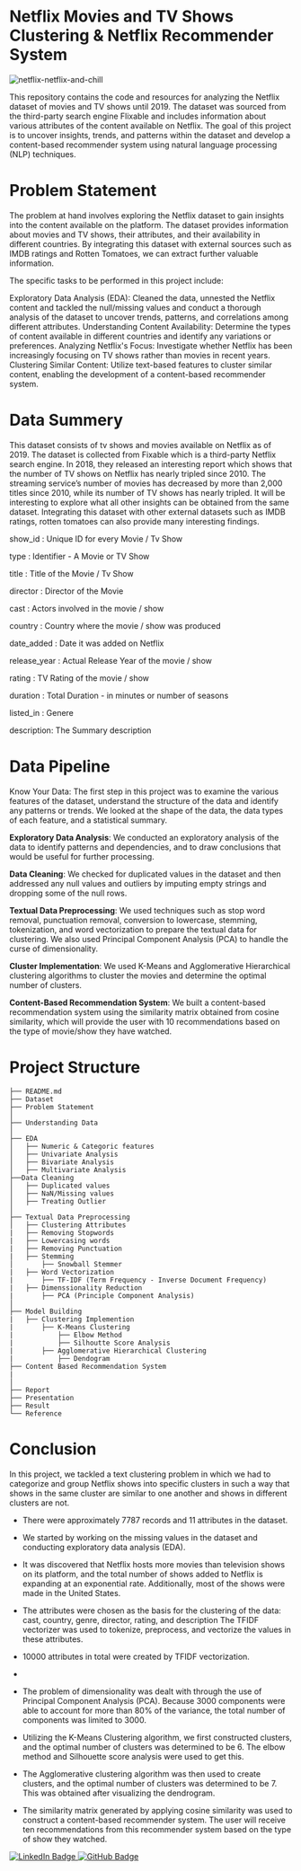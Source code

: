 # Netflix Movies and TV Shows Clustering & Netflix Recommender System
![netflix-netflix-and-chill](https://github.com/shivam887423/Netflix-movie-and-TV-show-Clustering/assets/119883273/f3c1c3cd-a2d5-446a-8733-a0884dab3a20)

This repository contains the code and resources for analyzing the Netflix dataset of movies and TV shows until 2019. The dataset was sourced from the third-party search engine Flixable and includes information about various attributes of the content available on Netflix. The goal of this project is to uncover insights, trends, and patterns within the dataset and develop a content-based recommender system using natural language processing (NLP) techniques.

# Problem Statement
The problem at hand involves exploring the Netflix dataset to gain insights into the content available on the platform. The dataset provides information about movies and TV shows, their attributes, and their availability in different countries. By integrating this dataset with external sources such as IMDB ratings and Rotten Tomatoes, we can extract further valuable information.

The specific tasks to be performed in this project include:

Exploratory Data Analysis (EDA): Cleaned the data, unnested the Netflix content and tackled the null/missing values and conduct a thorough analysis of the dataset to uncover trends, patterns, and correlations among different attributes.
Understanding Content Availability: Determine the types of content available in different countries and identify any variations or preferences.
Analyzing Netflix's Focus: Investigate whether Netflix has been increasingly focusing on TV shows rather than movies in recent years.
Clustering Similar Content: Utilize text-based features to cluster similar content, enabling the development of a content-based recommender system.

# Data Summery

This dataset consists of tv shows and movies available on Netflix as of 2019. The dataset is collected from Fixable which is a third-party Netflix search engine. In 2018, they released an interesting report which shows that the number of TV shows on Netflix has nearly tripled since 2010. The streaming service’s number of movies has decreased by more than 2,000 titles since 2010, while its number of TV shows has nearly tripled. It will be interesting to explore what all other insights can be obtained from the same dataset. Integrating this dataset with other external datasets such as IMDB ratings, rotten tomatoes can also provide many interesting findings.

show_id : Unique ID for every Movie / Tv Show

type : Identifier - A Movie or TV Show

title : Title of the Movie / Tv Show

director : Director of the Movie

cast : Actors involved in the movie / show

country : Country where the movie / show was produced

date_added : Date it was added on Netflix

release_year : Actual Release Year of the movie / show

rating : TV Rating of the movie / show

duration : Total Duration - in minutes or number of seasons

listed_in : Genere

description: The Summary description

# Data Pipeline

Know Your Data: The first step in this project was to examine the various features of the dataset, understand the structure of the data and identify any patterns or trends. We looked at the shape of the data, the data types of each feature, and a statistical summary.

**Exploratory Data Analysis**: We conducted an exploratory analysis of the data to identify patterns and dependencies, and to draw conclusions that would be useful for further processing.

**Data Cleaning**: We checked for duplicated values in the dataset and then addressed any null values and outliers by imputing empty strings and dropping some of the null rows.

**Textual Data Preprocessing**: We used techniques such as stop word removal, punctuation removal, conversion to lowercase, stemming, tokenization, and word vectorization to prepare the textual data for clustering. We also used Principal Component Analysis (PCA) to handle the curse of dimensionality.

**Cluster Implementation**: We used K-Means and Agglomerative Hierarchical clustering algorithms to cluster the movies and determine the optimal number of clusters.

**Content-Based Recommendation System**: We built a content-based recommendation system using the similarity matrix obtained from cosine similarity, which will provide the user with 10 recommendations based on the type of movie/show they have watched.

# Project Structure

    ├── README.md
    ├── Dataset 
    ├── Problem Statement
    │
    ├── Understanding Data
    │
    ├── EDA
    │   ├── Numeric & Categoric features
    │   ├── Univariate Analysis
    │   ├── Bivariate Analysis
    │   ├── Multivariate Analysis
    ├──Data Cleaning
    │   ├── Duplicated values
    │   ├── NaN/Missing values
    │   ├── Treating Outlier 
    │
    ├── Textual Data Preprocessing
    │   ├── Clustering Attributes
    |   ├── Removing Stopwords
    |   ├── Lowercasing words
    |   ├── Removing Punctuation
    |   ├── Stemming
    │       ├── Snowball Stemmer
    |   ├── Word Vectorization
    |       ├── TF-IDF (Term Frequency - Inverse Document Frequency)
    |   ├── Dimenssionality Reduction
    |       ├── PCA (Principle Component Analysis)
    │
    ├── Model Building
    |   ├── Clustering Implemention
    |       ├── K-Means Clustering
    |           ├── Elbow Method
    |           ├── Silhoutte Score Analysis
    |       ├── Agglomerative Hierarchical Clustering
    |           ├── Dendogram
    ├── Content Based Recommendation System
    |
    │   
    ├── Report
    ├── Presentation
    ├── Result
    └── Reference

# Conclusion

In this project, we tackled a text clustering problem in which we had to categorize and group Netflix shows into specific clusters in such a way that shows in the same cluster are similar to one another and shows in different clusters are not.

- There were approximately 7787 records and 11 attributes in the dataset.
  
- We started by working on the missing values in the dataset and conducting exploratory data analysis (EDA).
  
- It was discovered that Netflix hosts more movies than television shows on its platform, and the total number of shows added to Netflix is expanding at an 
exponential rate. Additionally, most of the shows were made in the United States.

- The attributes were chosen as the basis for the clustering of the data: cast, country, genre, director, rating, and description The TFIDF vectorizer was 
used to tokenize, preprocess, and vectorize the values in these attributes.

- 10000 attributes in total were created by TFIDF vectorization.
- 
- The problem of dimensionality was dealt with through the use of Principal Component Analysis (PCA). Because 3000 components were able to account for more than 
80% of the variance, the total number of components was limited to 3000.
  
- Utilizing the K-Means Clustering algorithm, we first constructed clusters, and the optimal number of clusters was determined to be 6. The elbow method and 
Silhouette score analysis were used to get this.

- The Agglomerative clustering algorithm was then used to create clusters, and the optimal number of clusters was determined to be 7. This was obtained after 
visualizing the dendrogram.

- The similarity matrix generated by applying cosine similarity was used to construct a content-based recommender system. The user will receive ten 
recommendations from this recommender system based on the type of show they watched.

<a href="https://www.linkedin.com/in/shivam-pandey2/" rel="nofollow"><img src="https://camo.githubusercontent.com/a80d00f23720d0bc9f55481cfcd77ab79e141606829cf16ec43f8cacc7741e46/68747470733a2f2f696d672e736869656c64732e696f2f62616467652f4c696e6b6564496e2d3030373742353f7374796c653d666f722d7468652d6261646765266c6f676f3d6c696e6b6564696e266c6f676f436f6c6f723d7768697465" alt="LinkedIn Badge" data-canonical-src="https://img.shields.io/badge/LinkedIn-0077B5?style=for-the-badge&amp;logo=linkedin&amp;logoColor=white" style="max-width: 100%;">
</a>
<a href="https://github.com/shivam887423/"><img src="https://camo.githubusercontent.com/fbc3df79ffe1a99e482b154b29262ecbb10d6ee4ed22faa82683aa653d72c4e1/68747470733a2f2f696d672e736869656c64732e696f2f62616467652f4769744875622d3130303030303f7374796c653d666f722d7468652d6261646765266c6f676f3d676974687562266c6f676f436f6c6f723d7768697465" alt="GitHub Badge" data-canonical-src="https://img.shields.io/badge/GitHub-100000?style=for-the-badge&amp;logo=github&amp;logoColor=white" style="max-width: 100%;">
</a>
